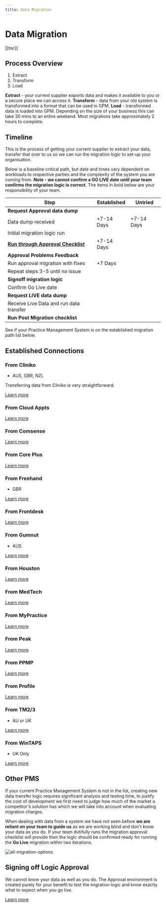 ```yaml
---
title: Data Migration
---
```


# Data Migration

[[toc]]

## Process Overview

1. Extract
2. Transform
3. Load

**Extract** - your current supplier exports data and makes it available to you or a secure place we can access it. **Transform** - data from your old system is transformed into a format that can be used in GPM. **Load** - transformed data is loaded into GPM. Depending on the size of your business this can take 30 mins to an entire weekend. Most migrations take approximately 2 hours to complete.

## Timeline

This is the process of getting your current supplier to extract your data, transfer that over to us so we can run the migration logic to set-up your organisation.

Below is a baseline critical path, but date and times vary dependent on workloads to respective parties and the complexity of the system you are coming from. **Note - we cannot confirm a GO LIVE date until your team confirms the migration logic is correct**. The items in bold below are your responsibility of your team.

| Step                                                     | Established | Untried    |
| -------------------------------------------------------- | ----------- | ---------- |
| **Request Approval data dump**                           |             |            |
| Data dump received                                       | +7-14 Days  | +7-14 Days |
| Initial migration logic run                              |             |            |
| **[Run through Approval Checklist](./approval-process)** | +7-14 Days  |            |
| **Approval Problems Feedback**                           |             |            |
| Run approval migration with fixes                        | +7 Days     |            |
| Repeat steps 3-5 until no issue                          |             |            |
| **Signoff migration logic**                              |             |            |
| Confirm Go Live date                                     |             |            |
| **Request LIVE data dump**                               |             |            |
| Receive Live Data and run data transfer                  |             |            |
| **Run Post Migration checklist**                         |             |            |

See if your Practice Management System is on the established migration path list below.

## Established Connections

### From Cliniko

- AUS, GBR, NZL

Transferring data from Cliniko is very straightforward.

[Learn more](./migrate-to-gensolve-from-cliniko.md)

### From Cloud Appts

[Learn more](./migrate-to-gensolve-from-cloud-appts.md)

### From Comsense

[Learn more](./migrate-to-gensolve-from-comsense.md)

### From Core Plus

[Learn more](./migrate-to-gensolve-from-core-plus.md)

### From Freehand

- GBR

[Learn more](./migrate-to-gensolve-from-freehand.md)

### From Frontdesk

[Learn more](./migrate-to-gensolve-from-frontdesk.md)

### From Gumnut

- AUS

[Learn more](./migrate-to-gensolve-from-gumnut.md)

### From Houston

[Learn more](./migrate-to-gensolve-from-houston.md)

### From MedTech

[Learn more](./migrate-to-gensolve-from-medtech.md)

### From MyPractice

[Learn more](./migrate-to-gensolve-from-mypractice.md)

### From Peak

[Learn more](./migrate-to-gensolve-from-peak.md)

### From PPMP

[Learn more](./migrate-to-gensolve-from-ppmp.md)

### From Profile

[Learn more](./migrate-to-gensolve-from-profile.md)

### From TM2/3

- AU or UK

[Learn more](./migrate-to-gensolve-from-tm3.md)

### From WinTAPS

- UK Only

[Learn more](./migrate-to-gensolve-from-wintaps.md)

## Other PMS

If your current Practice Management System is not in the list, creating new data transfer logic requires significant analysis and testing time, to justify the cost of development we first need to judge how much of the market a competitor's solution has which we will take into account when evaluating migration charges.

When dealing with data from a system we have not seen before **we are reliant on your team to guide us** as we are working blind and don't know your data as you do. If your team dutifully runs the migration approval checklist will provide then the logic should be confirmed ready for running the **Go Live** migration within two iterations.

![all-migration-options](https://drive.google.com/uc?id=1bt2ihOU2wTvLQ47ZBvNOV4UVBgWOWpl7)

## Signing off Logic Approval

We cannot know your data as well as you do. The Approval environment is created purely for your benefit to test the migration logic and know exactly what to expect when you go live.

[Learn more](./approval-process/)
